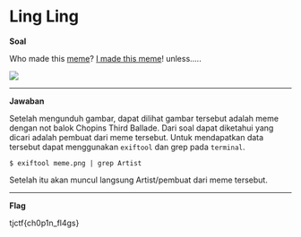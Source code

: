 

# Ling Ling
**Soal**

Who made this [meme](https://static.tjctf.org/d25fe79e6276ed73a0f7009294e28c035437d7c7ffe2f46285e9eb5ac94b6bec_meme.png)? [I made this meme](https://www.reddit.com/r/lingling40hrs/comments/gam2if/this_popped_in_my_mind_as_i_was_playing_it_and_i/)! unless.....

![](https://github.com/lumbricina/TJCTF-2020/blob/master/Forensics/Ling%20Ling/meme.png)

-------------------------------------------------------------------------------
**Jawaban**

Setelah mengunduh gambar, dapat dilihat gambar tersebut adalah meme dengan not balok Chopins Third Ballade. Dari soal dapat diketahui yang dicari adalah pembuat dari meme tersebut. Untuk mendapatkan data tersebut dapat menggunakan `exiftool` dan grep pada `terminal`. 

    $ exiftool meme.png | grep Artist
    
  
Setelah itu akan muncul langsung Artist/pembuat dari meme tersebut.
____________________________________
**Flag**

tjctf{ch0p1n_fl4gs}
